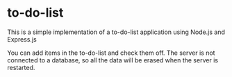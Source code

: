 # to-do-list
This is a simple implementation of a to-do-list application using Node.js and Express.js

You can add items in the to-do-list and check them off.
The server is not connected to a database, so all the data will be erased when the server is restarted.
